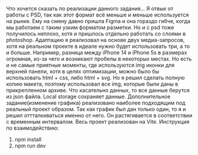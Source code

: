 Что хочется сказать по реализации данного задания... Я отвык от работы с PSD, так как этот формат всё меньше и меньше используется на рынке. Ему на смену давно пришла Figma и она гораздо гибче, когда мы работаем с таким узким форматом разметки. 
Но и с psd тоже получилось неплохо, хотя и пришлось отдельно работать со слоями в photoshop. Адаптацию я реализовал на основе двух медиа-запросов, хотя на реальном проекте в идеале нужно будет использовать три, а то и больше. Например, разница между iPhone 14 и iPhone 5s в размерах огромная, из-за чего и возникают пробелы в некоторых местах. Но есть и не самые приятные моменты, где используются img иконки для верхней панели, хотя в целях оптимизации, можно было бы использовать html + css, либо html + svg. Но я решил сделать полную копию макета, поэтому использовал все img, которые были даны в прикрепленном архиве. Что касательно данных, то все данные берутся из json файла. Local storage сохраняет данные. Дополнительное задание(изменение графика) реализовано наиболее подходящим под реальный проект образом. Так как график был дан только один, то я и решил оттталкиваться именно от него. Он растягивается в соответствии с временным интервалом. Весь проект реализован на Vite. Инструкция по взаимодействию: 
1) npm install
2) npm run dev